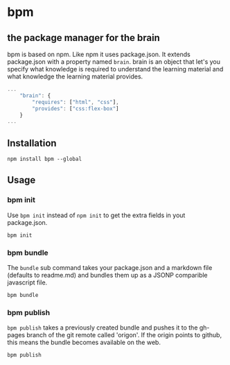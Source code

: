 # bpm
the package manager for the brain
----

bpm is based on npm. Like npm it uses package.json. It extends package.json with a property named `brain`. brain is an object that let's you specify what knowledge is required to understand the learning material and what knowledge the learning material provides.

``` javascript
...
    "brain": {
        "requires": ["html", "css"],
        "provides": ["css:flex-box"]
    }
...
```

## Installation

``` shell
npm install bpm --global
```

## Usage

### bpm init
Use `bpm init` instead of `npm init` to get the extra fields in yout package.json.

``` shell
bpm init
```

### bpm bundle
The `bundle` sub command takes your package.json and a markdown file (defaults to readme.md) and bundles them up as a JSONP comparible javascript file.

``` shell
bpm bundle
```

### bpm publish

`bpm publish` takes a previously created bundle and pushes it to the gh-pages branch of the git remote called 'origon'. If the origin points to github, this means the bundle becomes available on the web. 

``` shell
bpm publish
```

